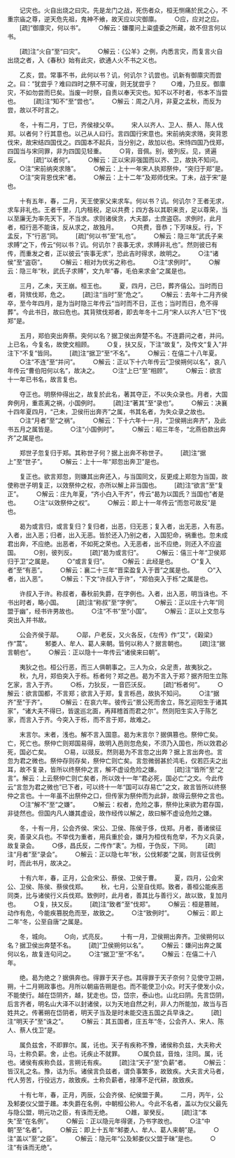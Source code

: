 <!-- { "loadSidebar": true } -->
　　记灾也。火自出烧之曰灾。先是龙门之战，死伤者众，桓无恻痛於民之心，不重宗庙之尊，逆天危先祖，鬼神不飨，故天应以灾御廪。
　　○应，应对之应。
　　[疏]“御廪灾，何以书”。
　　○解云：嫌覆问上粢盛委之所藏，故不但言何以书。

　　[疏]注“火自”至“曰灾”。
　　○解云：《公羊》之例，内悉言灾，而复言火自出烧之者，入《春秋》始有此灾，欲通人火不书之义也。

　　乙亥，尝。常事不书，此何以书？讥，何讥尔？讥尝也。讥新有御廪灾而尝之。曰：“犹尝乎？难曰四时之祭不可废，则无犹尝乎？
　　○难，乃旦反。御廪灾，不如勿尝而巳矣。当废一时祭，自责以奉天灾也。知不以不时者，书本不当尝也。
　　[疏]注“知不”至“尝也”。
　　○解云：周之八月，非夏之孟秋，而反为尝，故以不时言之。

　　冬，十有二月，丁巳，齐侯禄父卒。
　　宋人以齐人、卫人、蔡人、陈人伐郑。以者何？行其意也。以己从人曰行。言四国行宋意也。宋前纳突求赂，突背恩伐宋，故宋结四国伐之。四国本不起兵，当分别之，故加以也。宋恃四国乃伐郑，四国当与宋同罪，非为四国见轻重。
　　○背，音佩。别，彼列反。见，贤遍反。
　　[疏]“以者何”。
　　○解云：正以宋非强国而以齐、卫，故执不知问。
　　○注“宋前纳突求赂”。
　　○解云：上十一年宋人执郑祭仲，“突归于郑”是。
　　○注“突背恩伐宋”者。
　　○解云：上十二年“及郑师伐宋。丁未，战于宋”是也。

　　十有五年，春，二月，天王使家父来求车。何以书？讥。何讥尔？王者无求，求车非礼也。王者千里，几内租税，足以共费；四方各以其职来贡，足以尊荣，当以至廉无为率先天下，不当求。求则诸侯贪，大夫鄙，士庶盗窃。求例时，此月者，桓行恶不能诛，反从求之，故独月。
　　○共费，音恭；下芳味反。行，下孟反，下“行恶”同。
　　[疏]“何以书”至“礼也”。
　　○解云：隐三年“武氏子来求赙”之下，传云“何以书？讥。何讥尔？丧事无求，求赙非礼也”。然则彼已有传，而重发之者，正以彼云“丧事无求”，恐此吉时得求，故明之。
　　○注“诸侯”至“盗窃”。
　　○解云：相对为优劣之称也。
　　○注“求例时”。
　　○解云：隐三年“秋，武氏子求赙”，文九年“春，毛伯来求金”之属是也。

　　三月，乙未，天王崩。桓王也。
　　夏，四月，己巳，葬齐僖公。当时而日者，背殡伐郑，危之。
　　[疏]注“当时”至“危之”。
　　○解云：去年十二月齐侯卒，至今年四月，是为当时隐三年传云“当时而不日，正也；当时而日，危不得葬”。今此书日，故曰危也。其背殡伐郑者，即去年冬十二月“宋人以齐人”巳下“伐郑”是。

　　五月，郑伯突出奔蔡。突何以名？据卫侯出奔楚不名。不连爵问之者，并问。上已名，今复名，故使文相顾。
　　○复，扶又反，下注“故复”，及传文“复入”并注下“不复”皆同。
　　[疏]注“据卫”至“不名”。
　　○解云：在僖二十八年夏。
　　○注“不连”至“并问”。
　　○解云：正以下十六年传云“卫侯朔何以名”，哀八年传云“曹伯阳何以名”，故决之。
　　○注“上巳”至“相顾”。
　　○解云：欲言十一年已书名，故言复也。

　　夺正也。明祭仲得出之，故复於此名，著其夺正，不以失众录也。月者，大国奔例月，重乖离之祸，小国例时。
　　[疏]注“著其”至“录也”。
　　○解云：决襄十四年夏四月，“己未，卫侯衎出奔齐”之属，书其名者，为失众录之故也。
　　○注“月者”至“之祸”。
　　○解云：下十六年十一月，“卫侯朔出奔齐”，及此书五月之属皆是。
　　○注“小国例时”。
　　○解云：昭三年冬，“北燕伯款出奔齐”之属是也。

　　郑世子忽复归于郑。其称世子何？据上出奔不称世子。
　　[疏]注“据上”至“世子”。
　　○解云：上十一年“郑忽出奔卫”是也。

　　复正也。欲言郑忽，则嫌其出奔还入，与当国同文，反更成上郑忽为当国，故使称世子明复正，以效祭仲之权，亦所以解上非当国也。
　　[疏]注“欲言”至“复正”。
　　○解云：庄九年夏，“齐小白入干齐”，传云“曷为以国氏？当国也”者是也。
　　○注“以效祭仲之权”。
　　○解云：即上十一年传云“而忽可故反”是也。

　　曷为或言归，或言复归？复归者，出恶，归无恶；复入者，出无恶，入有恶。入者，出入恶；归者，出入无恶。皆於还入乃别之者，入国犯命，祸重也。忽未成君出奔，不应绝。出恶者，不如死之荣也。入无恶者，出不应绝，则还入不应盗国。
　　○别，彼列反。
　　[疏]“曷为或言归”。
　　○解云：僖三十年“卫侯郑归于卫”之属是。
　　○“或言复归”。
　　○解云：此经是也。
　　○“复入者”至“有恶”。
　　○解云：襄二十三年“晋栾盈复入于晋”之属是也。
　　○“入者，出入恶”。
　　○解云：下文“许叔入于许”，“郑伯突入于栎”之属是也。

　　许叔入于许。称叔者，春秋前失爵，在字例也。入者，出入恶，明当诛也。不书出时者，略小国。
　　[疏]注“称叔”至“字例”。
　　○解云：正以庄十六年“同盟于幽”，经书许男故也。
　　○注“不书”至“小国”。
　　○解云：正以上文忽与突出入并书故。

　　公会齐侯于鄗。
　　○鄗，户老反，又火各反，《左传》作“艾”，《穀梁》作“蒿”。
　　邾娄人、牟人、葛人来朝。皆何以称人？据言朝也。
　　[疏]注“据言朝也”。
　　○解云：正以隐十一年传云“诸侯来曰朝”。

　　夷狄之也。桓公行恶，而三人俱朝事之。三人为众，众足责，故夷狄之。
　　秋，九月，郑伯突入于栎。栎者何？郑之邑。曷为不言入于郑？据齐阳生立陈乞家，言入于齐。
　　○栎，力狄反，一音匹沃反。
　　[疏]“栎者何”。
　　○解云：欲言国都，不言郑；欲言入于郑，复言栎邑，故执不知问。
　　○注“据齐”至“于齐”。
　　○解云：在哀六年。彼传云“景公死而舍立，陈乞迎阳生于诸其家”，“诸大夫不得巳，皆逡巡北面，再拜稽首而君之尔”。然则阳生实入于陈乞家，而言入于齐。今突入于栎，而不言于郑，故难之。

　　末言尔。末者，浅也。解不言入国意。曷为末言尔？据俱篡也。祭仲亡矣。亡，死亡也。祭仲亡则郑国易得，故明入邑则忽危矣，不须乃入国也，所以效君必死，国必亡矣。
　　○易，以豉反。然则曷为不言忽之出奔？据上言出奔也。言忽为君之微也。祭仲存则存矣，祭仲亡则亡矣。言忽微弱甚於鸿毛，仅若匹夫之出耳，故不复录，皆所以终祭仲之言，解不虚设危险之嫌。
　　[疏]注“皆所”至“之言”。解云：上云祭仲亡则亡矣者，所以效十一年“君必死，国必亡”之文。今此传云“言忽为君之微也”已下者，可以终十一年“国可以存易亡”之文，故言皆所以终祭仲之言也。十一年虽不出祭仲之口，但传家为祭仲而为此辞，故得云祭仲之言也。
　　○注“解不”至“之嫌”。
　　○解云：权者，危险之事，祭仲比来欲为君存国，非徒然也。但国内凡人嫌其虚设，故作经传以解之，故曰解不虚设危险之嫌。

　　冬，十有一月，公会齐侯、宋公、卫侯、陈侯于侈，伐郑。月者，善诸侯征突，善录义兵也。不举伐为重者，用兵重於会，嫌月为桓伐有危举，不为义兵录，故复录会。
　　○侈，昌氏反，二传作“袲”。为桓，于伪反，下同。
　　[疏]注“月者”至“录会”。
　　○解云：正以隐七年“秋，公伐邾娄”之属，则言征伐例时，而此书月，故决之。

　　十有六年，春，正月，公会宋公、蔡侯、卫侯于曹。
　　夏，四月，公会宋公、卫侯、陈侯、蔡侯伐郑。
　　秋，七月，公至自伐郑。致者，善桓公能疾恶同类，比与诸侯行义兵伐郑。致例时，此月者，善其比与善行义，故以致，复加月也。
　　○复，扶又反。
　　[疏]注“致者”至“伐郑”。
　　○解云：桓是篡贼，动作有危，今能疾篡脱危而至，故致之。
　　○注“致例时”。
　　○解云：即上二年“冬，公至自唐”之属是。

　　冬，城向。
　　○向，式亮反。
　　十有一月，卫侯朔出奔齐。卫侯朔何以名？据卫侯出奔楚不名。
　　[疏]“卫侯朔何以名”。
　　○解云：嫌问出奔之属何以名，故复连句问之。
　　○注“据卫”至“不名”。
　　○解云：在僖二十八年。

　　绝。曷为绝之？据俱奔也。得罪于天子也。其得罪于天子奈何？见使守卫朔，朔，十二月朔政事也。月所以朝庙告朔是也。而不能使卫小众。时天子使发小众，不能使行。越在岱阴齐，越，犹走也。岱，岱宗，泰山也。山北曰阴。先言岱阴，后言齐者，明名山大泽不以封诸侯，以为天地自然之利，非人力所能加，故当与百姓共之。传著朔在岱阴者，明天子当及是时未能交连五国之兵早诛之。
　　[疏]注“明天子”至“诛之”。
　　○解云：其五国者，庄五年“冬，公会齐人、宋人、陈人、蔡人伐卫”是。

　　属负兹舍，不即罪尔。属，讬也。天子有疾称不豫，诸侯称负兹，大夫称犬马，士称负薪。舍，止也。讬疾止不就罪。
　　○属负兹，音烛，注同。属，讬也。诸侯有疾称负兹，言朔讬有疾。
　　[疏]注“天子”至“负薪”者。
　　○解云：皆汉礼之名。豫，诂为乐。诸侯言负兹者，谓负事繁多，故致疾。大夫言犬马者，代人劳苦，行役远方，故致疾。士称负薪者，禄薄不足代耕，故致疾。

　　十有七年，春，正月，丙辰，公会齐侯、纪侯盟于黄。
　　二月，丙午，公及邾娄仪父盟于趡。本失爵在名例，中朝桓公称人。今此不名者，盖以为仪父最先与隐公盟，明元功之臣，有诛而无绝。
　　○趡，翠癸反。
　　[疏]注“本失”至“在名例”。
　　○解云：正以隐元年得褒，乃书字故也。
　　○注“中朝”至“名者”。
　　○解云：即上十五年“邾娄人、牟人、葛人来朝”是。
　　○注“盖以”至“之臣”。
　　○解云：隐元年“公及邾娄仪父盟于昧”是也。
　　○注“有诛而无绝”。
